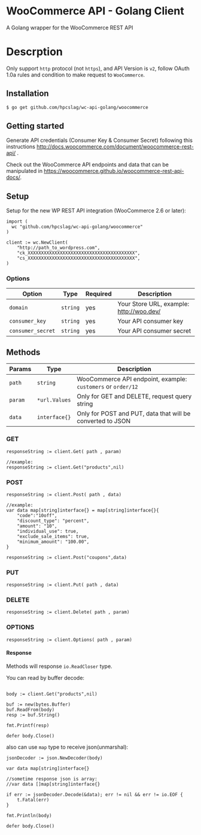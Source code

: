 # WooCommerce API - Golang Client
A Golang wrapper for the WooCommerce REST API

# Descrption
Only support `http` protocol (not `https`), and API Version is `v2`, follow OAuth 1.0a rules and condition to make request to `WooCommerce`.

## Installation

```bash
$ go get github.com/hpcslag/wc-api-golang/woocommerce
```

## Getting started

Generate API credentials (Consumer Key & Consumer Secret) following this instructions <http://docs.woocommerce.com/document/woocommerce-rest-api/>
.

Check out the WooCommerce API endpoints and data that can be manipulated in <https://woocommerce.github.io/woocommerce-rest-api-docs/>.

## Setup

Setup for the new WP REST API integration (WooCommerce 2.6 or later):

```golang
import (
  wc "github.com/hpcslag/wc-api-golang/woocommerce"
)

client := wc.NewClient(
    "http://path_to_wordpress.com", 
    "ck_XXXXXXXXXXXXXXXXXXXXXXXXXXXXXXXXXXXXXXXX", 
    "cs_XXXXXXXXXXXXXXXXXXXXXXXXXXXXXXXXXXXXXXXX",
)
```

### Options

|       Option      |   Type   | Required |                Description                 |
| ----------------- | -------- | -------- | ------------------------------------------ |
| `domain`             | `string` | yes      | Your Store URL, example: http://woo.dev/   |
| `consumer_key`    | `string` | yes      | Your API consumer key                      |
| `consumer_secret` | `string` | yes      | Your API consumer secret                   |


## Methods

|    Params    |      Type      |                         Description                          |
| ------------ | -------------- | ------------------------------------------------------------ |
| `path`       | `string`       | WooCommerce API endpoint, example: `customers` or `order/12` |
| `param`      | `*url.Values`  | Only for GET and DELETE, request query string                |
| `data`       | `interface{}`  | Only for POST and PUT, data that will be converted to JSON   |

### GET

```golang
responseString := client.Get( path , param)

//example:
responseString := client.Get("products",nil)
```

### POST

```golang
responseString := client.Post( path , data)

//example:
var data map[string]interface{} = map[string]interface{}{
    "code":"10off",
    "discount_type": "percent",
    "amount": "10",
    "individual_use": true,
    "exclude_sale_items": true,
    "minimum_amount": "100.00",
}

responseString := client.Post("coupons",data)
```

### PUT

```golang
responseString := client.Put( path , data)
```

### DELETE

```golang
responseString := client.Delete( path , param)
```

### OPTIONS

```golang
responseString := client.Options( path , param)
```

#### Response

Methods will response `io.ReadCloser` type.

You can read by buffer decode:
```golang

body := client.Get("products",nil)

buf := new(bytes.Buffer)
buf.ReadFrom(body)
resp := buf.String()

fmt.Printf(resp)

defer body.Close()
```

also can use `map` type to receive json(unmarshal):
```golang
jsonDecoder := json.NewDecoder(body)

var data map[string]interface{}

//sometime response json is array:
//var data []map[string]interface{}

if err := jsonDecoder.Decode(&data); err != nil && err != io.EOF {
    t.Fatal(err)
}

fmt.Println(body)

defer body.Close()
```